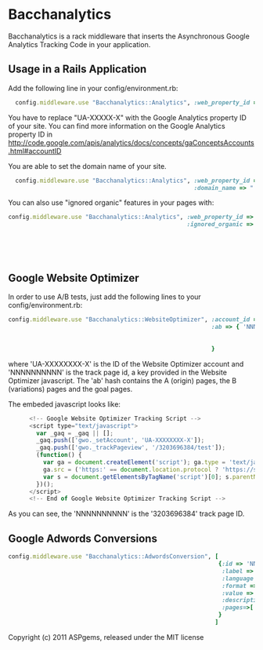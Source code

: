 Bacchanalytics
==============

Bacchanalytics is a rack middleware that inserts the Asynchronous Google Analytics
Tracking Code in your application.

Usage in a Rails Application
----------------------------

Add the following line in your config/environment.rb:

````ruby
  config.middleware.use "Bacchanalytics::Analytics", :web_property_id => "UA-XXXXX-X"
````

You have to replace "UA-XXXXX-X" with the Google Analytics property ID of your site.
You can find more information on the Google Analytics property ID in
http://code.google.com/apis/analytics/docs/concepts/gaConceptsAccounts.html#accountID

You are able to set the domain name of your site.

````ruby
  config.middleware.use "Bacchanalytics::Analytics", :web_property_id => "UA-XXXXX-X"
                                                     :domain_name => ".facturagem.com"
````


You can also use "ignored organic" features in your pages with:

````ruby
config.middleware.use "Bacchanalytics::Analytics", :web_property_id => "UA-XXXXXXX-X",
                                                   :ignored_organic => ["yoursite",
                                                                        "yoursite.com",
                                                                        "www.yoursite.com",
                                                                        "http://www.yoursite.com",
                                                                        "http://yoursite.com"]
````



Google Website Optimizer
------------------------

In order to use A/B tests, just add the following lines to your config/environment.rb:

````ruby
config.middleware.use "Bacchanalytics::WebsiteOptimizer", :account_id => 'UA-XXXXXXXX-X',
                                                          :ab => { 'NNNNNNNNNN' => {:a => ["/", "/public/index"],
                                                                                    :b => "/home2",
                                                                                    :goal => "/public/signup"}
                                                          }
````

where 'UA-XXXXXXXX-X' is the ID of the Website Optimizer account and 'NNNNNNNNNN' is the track page id, a key provided in the Website Optimizer javascript. The 'ab' hash contains the A (origin) pages, the B (variations) pages and the goal pages.

The embeded javascript looks like:

````javascript
      <!-- Google Website Optimizer Tracking Script -->
      <script type="text/javascript">
        var _gaq = _gaq || [];
        _gaq.push(['gwo._setAccount', 'UA-XXXXXXXX-X']);
        _gaq.push(['gwo._trackPageview', '/3203696384/test']);
        (function() {
          var ga = document.createElement('script'); ga.type = 'text/javascript'; ga.async = true;
          ga.src = ('https:' == document.location.protocol ? 'https://ssl' : 'http://www') + '.google-analytics.com/ga.js';
          var s = document.getElementsByTagName('script')[0]; s.parentNode.insertBefore(ga, s);
        })();
      </script>
      <!-- End of Google Website Optimizer Tracking Script -->
````

As you can see, the 'NNNNNNNNNN' is the '3203696384' track page ID.


Google Adwords Conversions
--------------------------

````ruby
config.middleware.use "Bacchanalytics::AdwordsConversion", [
                                                            {:id => 'NNNNNNNNNN',
                                                             :label => 'oIiDCJe__QEQqcrF-gM',
                                                             :language => 'es',
                                                             :format => 3,
                                                             :value => 3.5,
                                                             :description => '',
                                                             :pages=>[ "/welcome", "/en/welcome", "/es/welcome", "/ca/welcome", "/eu/welcome"]
                                                            }
                                                           ]
````

Copyright (c) 2011 ASPgems, released under the MIT license

